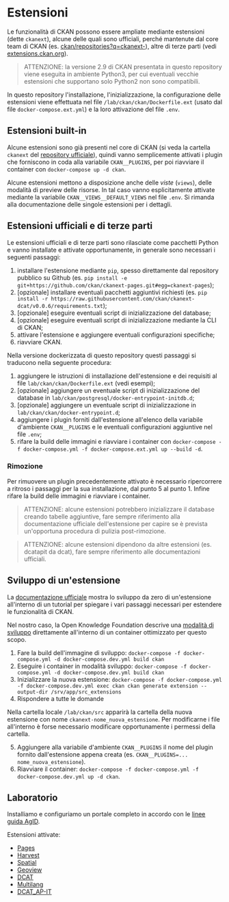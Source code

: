 # Estensioni

Le funzionalità di CKAN possono essere ampliate mediante estensioni (dette `ckanext`), alcune delle quali sono ufficiali, perché mantenute dal core team di CKAN (es. [ckan/repositories?q=ckanext-](https://github.com/orgs/ckan/repositories?q=ckanext-&type=all&language=&sort=)), altre di terze parti (vedi [extensions.ckan.org](https://extensions.ckan.org/)).

> ATTENZIONE: la versione 2.9 di CKAN presentata in questo repository viene eseguita in ambiente Python3, per cui eventuali vecchie estensioni che supportano solo Python2 non sono compatibili.

In questo repository l'installazione, l'inizializzazione, la configurazione delle estensioni viene effettuata nel file `/lab/ckan/ckan/Dockerfile.ext` (usato dal file `docker-compose.ext.yml`) e la loro attivazione del file `.env`.

## Estensioni built-in

Alcune estensioni sono già presenti nel core di CKAN (si veda la cartella `ckanext` del [repository ufficiale](https://github.com/ckan/ckan/tree/master/ckanext)), quindi vanno semplicemente attivati i plugin che forniscono in coda alla variabile `CKAN__PLUGINS`, per poi riavviare il container con `docker-compose up -d ckan`.

Alcune estensioni mettono a disposizione anche delle *viste* (`views`), delle modalità di preview delle risorse. In tal caso vanno esplicitamente attivate mediante la variabile `CKAN__VIEWS__DEFAULT_VIEWS` nel file `.env`. Si rimanda alla documentazione delle singole estensioni per i dettagli.

## Estensioni ufficiali e di terze parti

Le estensioni ufficiali e di terze parti sono rilasciate come pacchetti Python e vanno installate e attivate opportunamente, in generale sono necessari i seguenti passaggi:

1. installare l'estensione mediante `pip`, spesso direttamente dal repository pubblico su Github (es. `pip install -e git+https://github.com/ckan/ckanext-pages.git#egg=ckanext-pages`);
2. [opzionale] installare eventuali pacchetti aggiuntivi richiesti (es. `pip install -r https://raw.githubusercontent.com/ckan/ckanext-dcat/v0.0.6/requirements.txt`);
3. [opzionale] eseguire eventuali script di inizializzazione del database;
4. [opzionale] eseguire eventuali script di inizializzazione mediante la CLI di CKAN;
5. attivare l'estensione e aggiungere eventuali configurazioni specifiche;
6. riavviare CKAN.

Nella versione dockerizzata di questo repository questi passaggi si traducono nella seguente procedura:

1. aggiungere le istruzioni di installazione dell'estensione e dei requisiti al file `lab/ckan/ckan/Dockerfile.ext` (vedi esempi);
3. [opzionale] aggiungere un eventuale script di inizializzazione del database in `lab/ckan/postgresql/docker-entrypoint-initdb.d`;
4. [opzionale] aggiungere un eventuale script di inizializzazione in `lab/ckan/ckan/docker-entrypoint.d`;
5. aggiungere i plugin forniti dall'estensione all'elenco della variabile d'ambiente `CKAN__PLUGINS` e le eventuali configurazioni aggiuntive nel file `.env`;
6. rifare la build delle immagini e riavviare i container con `docker-compose -f docker-compose.yml -f docker-compose.ext.yml up --build -d`.

### Rimozione

Per rimuovere un plugin precedentemente attivato è necessario ripercorrere a ritroso i passaggi per la sua installazione, dal punto 5 al punto 1.
Infine rifare la build delle immagini e riavviare i container.

> ATTENZIONE: alcune estensioni potrebbero inizializzare il database creando tabelle aggiuntive, fare sempre riferimento alla documentazione ufficiale dell'estensione per capire se è prevista un'opportuna procedura di pulizia post-rimozione.

> ATTENZIONE: alcune estensioni dipendono da altre estensioni (es. dcatapit da dcat), fare sempre riferimento alle documentazioni ufficiali.

## Sviluppo di un'estensione

La [documentazione ufficiale](https://docs.ckan.org/en/2.9/extensions/tutorial.html) mostra lo sviluppo da zero di un'estensione all'interno di un tutorial per spiegare i vari passaggi necessari per estendere le funzionalità di CKAN.

Nel nostro caso, la Open Knowledge Foundation descrive una [modalità di sviluppo](https://github.com/okfn/docker-ckan#development-mode) direttamente all'interno di un container ottimizzato per questo scopo.

1. Fare la build dell'immagine di sviluppo: `docker-compose -f docker-compose.yml -d docker-compose.dev.yml build ckan`
2. Eseguire i container in modalità sviluppo: `docker-compose -f docker-compose.yml -d docker-compose.dev.yml build ckan`
3. Inizializzare la nuova estensione: `docker-compose -f docker-compose.yml -f docker-compose.dev.yml exec ckan ckan generate extension --output-dir /srv/app/src_extensions`
4. Rispondere a tutte le domande

Nella cartella locale `/lab/ckan/src` apparirà la cartella della nuova estensione con nome `ckanext-nome_nuova_estensione`. Per modificarne i file all'interno è forse necessario modificare opportunamente i permessi della cartella.

5. Aggiungere alla variabile d'ambiente `CKAN__PLUGINS` il nome del plugin fornito dall'estensione appena creata (es. `CKAN__PLUGINS=... nome_nuova_estensione`).
6. Riavviare il container: `docker-compose -f docker-compose.yml -f docker-compose.dev.yml up -d ckan`.

## Laboratorio

Installiamo e configuriamo un portale completo in accordo con le [linee guida AgID](https://docs.italia.it/italia/daf/lg-patrimonio-pubblico/it/stabile/index.html).

Estensioni attivate:

- [Pages](https://github.com/ckan/ckanext-pages)
- [Harvest](https://github.com/ckan/ckanext-harvest)
- [Spatial](https://github.com/ckan/ckanext-spatial)
- [Geoview](https://github.com/ckan/ckanext-geoview)
- [DCAT](https://github.com/ckan/ckanext-dcat)
- [Multilang](https://github.com/geosolutions-it/ckanext-multilang)
- [DCAT_AP-IT](https://github.com/geosolutions-it/ckanext-dcatapit)
